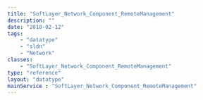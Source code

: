 ```yaml
---
title: "SoftLayer_Network_Component_RemoteManagement"
description: ""
date: "2018-02-12"
tags:
    - "datatype"
    - "sldn"
    - "Network"
classes:
    - "SoftLayer_Network_Component_RemoteManagement"
type: "reference"
layout: "datatype"
mainService : "SoftLayer_Network_Component_RemoteManagement"
---
```

